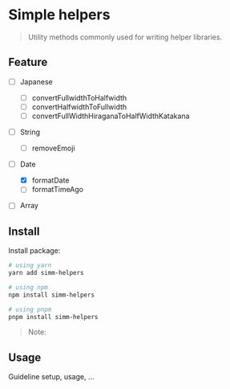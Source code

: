 # Simple helpers

> Utility methods commonly used for writing helper libraries.
## Feature
- [ ] Japanese
    - [ ] convertFullwidthToHalfwidth
    - [ ] convertHalfwidthToFullwidth
    - [ ] convertFullWidthHiraganaToHalfWidthKatakana
- [ ] String
    - [ ] removeEmoji
- [ ] Date
    - [x] formatDate
    - [ ] formatTimeAgo
- [ ] Array


## Install

Install package:

```sh
# using yarn
yarn add simm-helpers

# using npm
npm install simm-helpers

# using pnpm
pnpm install simm-helpers
```

> Note:

## Usage

Guideline setup, usage, ...
